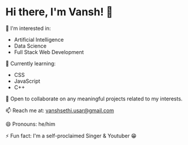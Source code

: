 # Hi there, I'm Vansh! 👋

👀 I'm interested in:
- Artificial Intelligence
- Data Science
- Full Stack Web Development

🌱 Currently learning:
- CSS
- JavaScript
- C++

💼 Open to collaborate on any meaningful projects related to my interests.

📫 Reach me at: vanshsethi.usar@gmail.com

😄 Pronouns: he/him

⚡ Fun fact: I'm a self-proclaimed Singer & Youtuber 😁


<!---
vanshsethi23/vanshsethi23 is a ✨ special ✨ repository because its `README.md` (this file) appears on your GitHub profile.
You can click the Preview link to take a look at your changes.
--->
